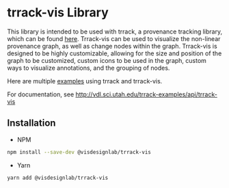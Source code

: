 # trrack-vis Library

This library is intended to be used with trrack, a provenance tracking library, which can be found [here](https://github.com/visdesignlab/trrack). Trrack-vis can be used to visualize the non-linear provenance graph, as well as change nodes within the graph. Trrack-vis is designed to be highly customizable, allowing for the size and position of the graph to be customized, custom icons to be used in the graph, custom ways to visualize annotations, and the grouping of nodes.

Here are multiple [examples](https://github.com/visdesignlab/trrack-examples) using trrack and trrack-vis.

For documentation, see http://vdl.sci.utah.edu/trrack-examples/api/trrack-vis


## Installation

- NPM

```bash
npm install --save-dev @visdesignlab/trrack-vis
```

- Yarn

```bash
yarn add @visdesignlab/trrack-vis
```

